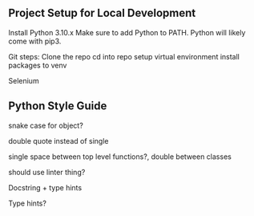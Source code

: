 ## Project Setup for Local Development

Install Python 3.10.x
Make sure to add Python to PATH.
Python will likely come with pip3.

Git steps: Clone the repo
cd into repo
setup virtual environment
install packages to venv

Selenium

## Python Style Guide

snake case
for object?

double quote instead of single

single space between top level functions?, double between classes

should use linter thing?

Docstring + type hints

Type hints?

